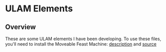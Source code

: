 ULAM Elements
==

Overview
--
These are some ULAM elements I have been developing. 
To use these files, you'll need to install the Moveable 
Feast Machine: [description](https://github.com/elenasa/ULAM/wiki/Ulam-Programming-Language) and [source](https://github.com/DaveAckley/MFM)
